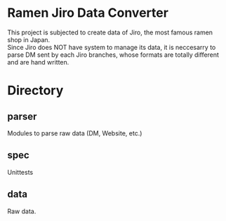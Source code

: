 # Ramen Jiro Data Converter

This project is subjected to create data of Jiro, the most famous ramen shop in Japan.  
Since Jiro does NOT have system to manage its data, it is neccesarry to parse DM sent by each Jiro branches, whose formats are totally different and are hand written.  

# Directory
## parser
Modules to parse raw data (DM, Website, etc.)

## spec
Unittests

## data
Raw data.
